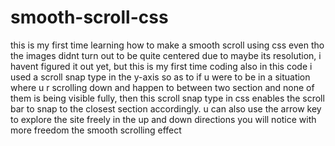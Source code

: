 # smooth-scroll-css
this is my first time learning how to make a smooth scroll using css even tho the images didnt turn out to be quite centered due to maybe its resolution, i havent figured it out yet, but this is my first time coding 
also in this code i used a scroll snap type in the y-axis so as to if u were to be in a situation where u r scrolling down and happen to between two section and none of them is being visible fully, then this scroll snap type in css enables the scroll bar to snap to the closest section accordingly.
u can also use the arrow key to explore the site freely in the up and down directions you will notice with more freedom the smooth scrolling effect
